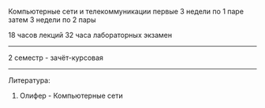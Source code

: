 Компьютерные сети и телекоммуникации
первые 3 недели по 1 паре
затем 3 недели по 2 пары

18 часов лекций
32 часа лабораторных
экзамен
___
2 семестр - зачёт-курсовая
___
Литература:
1. Олифер - Компьютерные сети